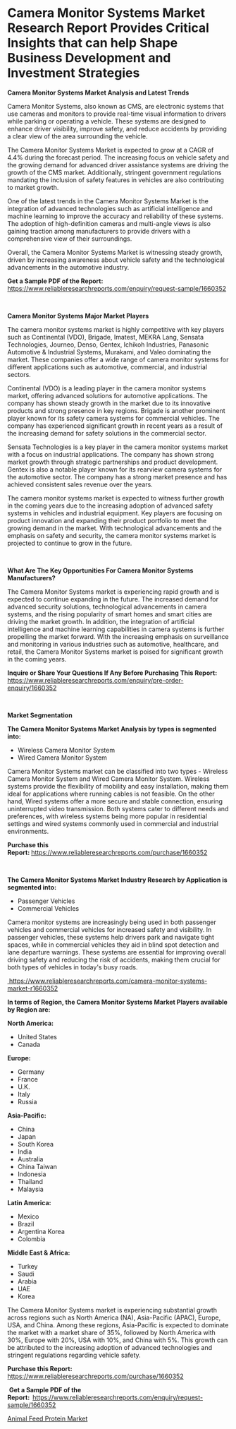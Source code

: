 <p><h1>Camera Monitor Systems Market Research Report Provides Critical Insights that can help Shape Business Development and Investment Strategies</h1></p><p><strong>Camera Monitor Systems Market Analysis and Latest Trends</strong></p>
<p><p>Camera Monitor Systems, also known as CMS, are electronic systems that use cameras and monitors to provide real-time visual information to drivers while parking or operating a vehicle. These systems are designed to enhance driver visibility, improve safety, and reduce accidents by providing a clear view of the area surrounding the vehicle.</p><p>The Camera Monitor Systems Market is expected to grow at a CAGR of 4.4% during the forecast period. The increasing focus on vehicle safety and the growing demand for advanced driver assistance systems are driving the growth of the CMS market. Additionally, stringent government regulations mandating the inclusion of safety features in vehicles are also contributing to market growth.</p><p>One of the latest trends in the Camera Monitor Systems Market is the integration of advanced technologies such as artificial intelligence and machine learning to improve the accuracy and reliability of these systems. The adoption of high-definition cameras and multi-angle views is also gaining traction among manufacturers to provide drivers with a comprehensive view of their surroundings.</p><p>Overall, the Camera Monitor Systems Market is witnessing steady growth, driven by increasing awareness about vehicle safety and the technological advancements in the automotive industry.</p></p>
<p><strong>Get a Sample PDF of the Report:&nbsp;</strong> <a href="https://www.reliableresearchreports.com/enquiry/request-sample/1660352">https://www.reliableresearchreports.com/enquiry/request-sample/1660352</a></p>
<p>&nbsp;</p>
<p><strong>Camera Monitor Systems Major Market Players</strong></p>
<p><p>The camera monitor systems market is highly competitive with key players such as Continental (VDO), Brigade, Imatest, MEKRA Lang, Sensata Technologies, Journeo, Denso, Gentex, Ichikoh Industries, Panasonic Automotive & Industrial Systems, Murakami, and Valeo dominating the market. These companies offer a wide range of camera monitor systems for different applications such as automotive, commercial, and industrial sectors.</p><p>Continental (VDO) is a leading player in the camera monitor systems market, offering advanced solutions for automotive applications. The company has shown steady growth in the market due to its innovative products and strong presence in key regions. Brigade is another prominent player known for its safety camera systems for commercial vehicles. The company has experienced significant growth in recent years as a result of the increasing demand for safety solutions in the commercial sector.</p><p>Sensata Technologies is a key player in the camera monitor systems market with a focus on industrial applications. The company has shown strong market growth through strategic partnerships and product development. Gentex is also a notable player known for its rearview camera systems for the automotive sector. The company has a strong market presence and has achieved consistent sales revenue over the years.</p><p>The camera monitor systems market is expected to witness further growth in the coming years due to the increasing adoption of advanced safety systems in vehicles and industrial equipment. Key players are focusing on product innovation and expanding their product portfolio to meet the growing demand in the market. With technological advancements and the emphasis on safety and security, the camera monitor systems market is projected to continue to grow in the future.</p></p>
<p>&nbsp;</p>
<p><strong>What Are The Key Opportunities For Camera Monitor Systems Manufacturers?</strong></p>
<p><p>The Camera Monitor Systems market is experiencing rapid growth and is expected to continue expanding in the future. The increased demand for advanced security solutions, technological advancements in camera systems, and the rising popularity of smart homes and smart cities are driving the market growth. In addition, the integration of artificial intelligence and machine learning capabilities in camera systems is further propelling the market forward. With the increasing emphasis on surveillance and monitoring in various industries such as automotive, healthcare, and retail, the Camera Monitor Systems market is poised for significant growth in the coming years.</p></p>
<p><strong>Inquire or Share Your Questions If Any Before Purchasing This Report:</strong> <a href="https://www.reliableresearchreports.com/enquiry/pre-order-enquiry/1660352">https://www.reliableresearchreports.com/enquiry/pre-order-enquiry/1660352</a></p>
<p>&nbsp;</p>
<p><strong>Market Segmentation</strong></p>
<p><strong>The Camera Monitor Systems Market Analysis by types is segmented into:</strong></p>
<p><ul><li>Wireless Camera Monitor System</li><li>Wired Camera Monitor System</li></ul></p>
<p><p>Camera Monitor Systems market can be classified into two types - Wireless Camera Monitor System and Wired Camera Monitor System. Wireless systems provide the flexibility of mobility and easy installation, making them ideal for applications where running cables is not feasible. On the other hand, Wired systems offer a more secure and stable connection, ensuring uninterrupted video transmission. Both systems cater to different needs and preferences, with wireless systems being more popular in residential settings and wired systems commonly used in commercial and industrial environments.</p></p>
<p><strong>Purchase this Report:&nbsp;</strong><a href="https://www.reliableresearchreports.com/purchase/1660352">https://www.reliableresearchreports.com/purchase/1660352</a></p>
<p>&nbsp;</p>
<p><strong>The Camera Monitor Systems Market Industry Research by Application is segmented into:</strong></p>
<p><ul><li>Passenger Vehicles</li><li>Commercial Vehicles</li></ul></p>
<p><p>Camera monitor systems are increasingly being used in both passenger vehicles and commercial vehicles for increased safety and visibility. In passenger vehicles, these systems help drivers park and navigate tight spaces, while in commercial vehicles they aid in blind spot detection and lane departure warnings. These systems are essential for improving overall driving safety and reducing the risk of accidents, making them crucial for both types of vehicles in today's busy roads.</p></p>
<p><a href="https://www.reliableresearchreports.com/camera-monitor-systems-market-r1660352">&nbsp;https://www.reliableresearchreports.com/camera-monitor-systems-market-r1660352</a></p>
<p><strong>In terms of Region, the Camera Monitor Systems Market Players available by Region are:</strong></p>
<p>
    <p> <strong> North America: </strong>
        <ul>
            <li>United States</li>
            <li>Canada</li>
        </ul>
        </p> 
    <p> <strong> Europe: </strong>
        <ul>
            <li>Germany</li>
            <li>France</li>
            <li>U.K.</li>
            <li>Italy</li>
            <li>Russia</li>
        </ul>
        </p> 
    <p> <strong> Asia-Pacific: </strong>
        <ul>
            <li>China</li>
            <li>Japan</li>
            <li>South Korea</li>
            <li>India</li>
            <li>Australia</li>
            <li>China Taiwan</li>
            <li>Indonesia</li>
            <li>Thailand</li>
            <li>Malaysia</li>
        </ul>
        </p> 
    <p> <strong> Latin America: </strong>
        <ul>
            <li>Mexico</li>
            <li>Brazil</li>
            <li>Argentina Korea</li>
            <li>Colombia</li>
        </ul>
        </p> 
    <p> <strong> Middle East & Africa: </strong>
        <ul>
            <li>Turkey</li>
            <li>Saudi</li>
            <li>Arabia</li>
            <li>UAE</li>
            <li>Korea</li>
        </ul>
    </p>
    </p>
<p><p>The Camera Monitor Systems market is experiencing substantial growth across regions such as North America (NA), Asia-Pacific (APAC), Europe, USA, and China. Among these regions, Asia-Pacific is expected to dominate the market with a market share of 35%, followed by North America with 30%, Europe with 20%, USA with 10%, and China with 5%. This growth can be attributed to the increasing adoption of advanced technologies and stringent regulations regarding vehicle safety.</p></p>
<p><strong>Purchase this Report: </strong><a href="https://www.reliableresearchreports.com/purchase/1660352">https://www.reliableresearchreports.com/purchase/1660352</a></p>
<p>&nbsp;<strong>Get a Sample PDF of the Report:&nbsp;&nbsp;</strong><a href="https://www.reliableresearchreports.com/enquiry/request-sample/1660352">https://www.reliableresearchreports.com/enquiry/request-sample/1660352</a></p>
<p><strong></strong></p>
<p><p><a href="https://github.com/rahu1506/Market-Research-Report-List-4/blob/main/animal-feed-protein-market.md">Animal Feed Protein Market</a></p></p>